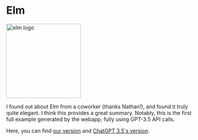 # Elm

<img src="https://upload.wikimedia.org/wikipedia/commons/f/f3/Elm_logo.svg" alt="elm logo" width="200"/>

I found out about Elm from a coworker (thanks Nathan!), and found it truly quite elegant. I think this provides a great summary. Notably, this is the first full example generated by the webapp, fully using GPT-3.5 API calls.

Here, you can find [our version](elm.md) and [ChatGPT 3.5's version](./elm-chatgpt.md).